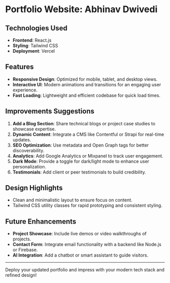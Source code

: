 # Portfolio Website: Abhinav Dwivedi

## Technologies Used
- **Frontend**: React.js  
- **Styling**: Tailwind CSS  
- **Deployment**: Vercel  

## Features
- **Responsive Design**: Optimized for mobile, tablet, and desktop views.  
- **Interactive UI**: Modern animations and transitions for an engaging user experience.  
- **Fast Loading**: Lightweight and efficient codebase for quick load times.  

## Improvements Suggestions
1. **Add a Blog Section**: Share technical blogs or project case studies to showcase expertise.  
2. **Dynamic Content**: Integrate a CMS like Contentful or Strapi for real-time updates.  
3. **SEO Optimization**: Use metadata and Open Graph tags for better discoverability.  
4. **Analytics**: Add Google Analytics or Mixpanel to track user engagement.  
5. **Dark Mode**: Provide a toggle for dark/light mode to enhance user personalization.  
6. **Testimonials**: Add client or peer testimonials to build credibility.  

## Design Highlights
- Clean and minimalistic layout to ensure focus on content.  
- Tailwind CSS utility classes for rapid prototyping and consistent styling.  

## Future Enhancements
- **Project Showcase**: Include live demos or video walkthroughs of projects.  
- **Contact Form**: Integrate email functionality with a backend like Node.js or Firebase.  
- **AI Integration**: Add a chatbot or smart assistant to guide visitors.

---

Deploy your updated portfolio and impress with your modern tech stack and refined design!

